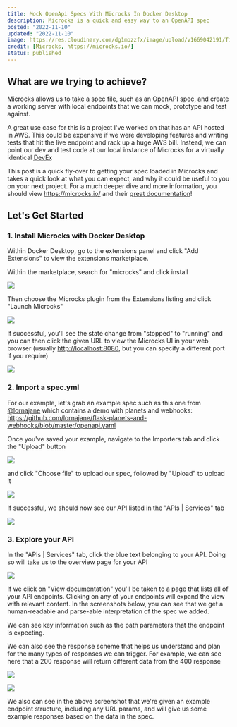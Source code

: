 ```yaml
---
title: Mock OpenApi Specs With Microcks In Docker Desktop
description: Microcks is a quick and easy way to an OpenAPI spec
posted: "2022-11-10"
updated: "2022-11-10"
image: https://res.cloudinary.com/dg1mbzzfx/image/upload/v1669042191/TimBryan.dev/posts/microcks-round_o2yttd.png
credit: [Microcks, https://microcks.io/]
status: published
---
```


## What are we trying to achieve?

Microcks allows us to take a spec file, such as an OpenAPI spec, and create a working server with local endpoints that we can mock, prototype and test against.

A great use case for this is a project I've worked on that has an API hosted in AWS. This could be expensive if we were developing features and writing tests that hit the live endpoint and rack up a huge AWS bill. Instead, we can point our dev and test code at our local instance of Microcks for a virtually identical <abbr title="Developer Experience">DevEx</abbr>

This post is a quick fly-over to getting your spec loaded in Microcks and takes a quick look at what you can expect, and why it could be useful to you on your next project. For a much deeper dive and more information, you should view <https://microcks.io/> and their [great documentation](https://microcks.io/documentation/)!

## Let's Get Started

### 1. Install Microcks with Docker Desktop

Within Docker Desktop, go to the extensions panel and click "Add Extensions" to view the extensions marketplace.

Within the marketplace, search for "microcks" and click install

![](https://res.cloudinary.com/dg1mbzzfx/image/upload/v1668098134/TimBryan.dev/microcs-1-docker_kdfpl6.png)

Then choose the Microcks plugin from the Extensions listing and click "Launch Microcks"

![](https://res.cloudinary.com/dg1mbzzfx/image/upload/v1668098134/TimBryan.dev/microcs-2-docker_anublv.png)

If successful, you'll see the state change from "stopped" to "running" and you can then click the given URL to view the Microcks UI in your web browser (usually <http://localhost:8080>, but you can specify a different port if you require)

![](https://res.cloudinary.com/dg1mbzzfx/image/upload/v1668098135/TimBryan.dev/microcs-3-docker_tumpzt.png)

### 2. Import a spec.yml

For our example, let's grab an example spec such as this one from [@lornajane](https://github.com/lornajane) which contains a demo with planets and webhooks: <https://github.com/lornajane/flask-planets-and-webhooks/blob/master/openapi.yaml>

Once you've saved your example, navigate to the Importers tab and click the "Upload" button

![](https://res.cloudinary.com/dg1mbzzfx/image/upload/v1668098134/TimBryan.dev/microcs-4-import_xturn5.png)

and click "Choose file" to upload our spec, followed by "Upload" to upload it

![](https://res.cloudinary.com/dg1mbzzfx/image/upload/v1668098136/TimBryan.dev/microcs-5-import_kbq2x6.png)

If successful, we should now see our API listed in the "APIs | Services" tab

![](https://res.cloudinary.com/dg1mbzzfx/image/upload/v1668098135/TimBryan.dev/microcs-6-services_cbgdox.png)

### 3. Explore your API

In the "APIs | Services" tab, click the blue text belonging to your API. Doing so will take us to the overview page for your API

![](https://res.cloudinary.com/dg1mbzzfx/image/upload/v1668098136/TimBryan.dev/microcs-7-services_adhe9i.png)

If we click on "View documentation" you'll be taken to a page that lists all of your API endpoints. Clicking on any of your endpoints will expand the view with relevant content. In the screenshots below, you can see that we get a human-readable and parse-able interpretation of the spec we added.

We can see key information such as the path parameters that the endpoint is expecting.

We can also see the response scheme that helps us understand and plan for the many types of responses we can trigger. For example, we can see here that a 200 response will return different data from the 400 response

![](https://res.cloudinary.com/dg1mbzzfx/image/upload/v1668098136/TimBryan.dev/microcs-8-docs_x8tfd3.png)

![](https://res.cloudinary.com/dg1mbzzfx/image/upload/v1668098136/TimBryan.dev/microcs-9-docs_jzqd2p.png)

We also can see in the above screenshot that we're given an example endpoint structure, including any URL params, and will give us some example responses based on the data in the spec.
